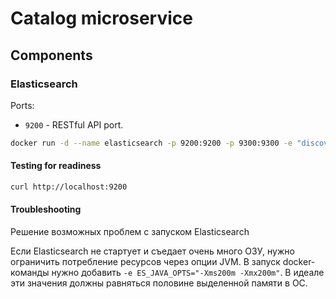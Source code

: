 # Catalog microservice

## Components

### Elasticsearch

Ports:
- `9200` - RESTful API port.

```bash
docker run -d --name elasticsearch -p 9200:9200 -p 9300:9300 -e "discovery.type=single-node" -e "xpack.security.enabled=false" -e ES_JAVA_OPTS="-Xms200m -Xmx200m" elasticsearch:8.16.2
```

#### Testing for readiness

```bash
curl http://localhost:9200
```

#### Troubleshooting

Решение возможных проблем с запуском Elasticsearch

Если Elasticsearch не стартует и съедает очень много ОЗУ, нужно ограничить потребление ресурсов через опции JVM.
В запуск docker-команды нужно добавить `-e ES_JAVA_OPTS="-Xms200m -Xmx200m"`. В идеале эти значения должны равняться половине выделенной памяти в ОС.
